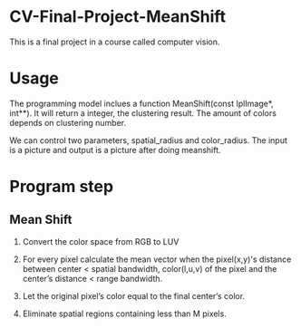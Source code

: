 # CV-Final-Project-MeanShift
This is a final project in a course called computer vision.
# Usage
The programming model inclues a function MeanShift(const IplImage*, int**). It will return a integer, the clustering result. The amount of colors depends on clustering number.

We can control two parameters, spatial_radius and color_radius. The input is a picture and output is a picture after doing meanshift.
# Program step
## Mean Shift
1. Convert the color space from RGB to LUV

2. For every pixel calculate the mean vector when the pixel(x,y)'s distance between center < spatial bandwidth, color(l,u,v) of the pixel and the center’s distance < range bandwidth.

3. Let the original pixel’s color equal to the final center’s color.

4. Eliminate spatial regions containing less than M pixels.



